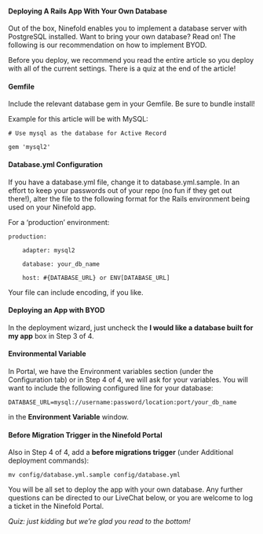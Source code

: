 #### Deploying A Rails App With Your Own Database

Out of the box, Ninefold enables you to implement a database server with PostgreSQL installed. Want to bring your own database? Read on! The following is our recommendation on how to implement BYOD.

Before you deploy, we recommend you read the entire article so you deploy with all of the current settings. There is a quiz at the end of the article!

#### Gemfile

Include the relevant database gem in your Gemfile. Be sure to bundle install!

Example for this article will be with MySQL:

	# Use mysql as the database for Active Record

	gem 'mysql2'

#### Database.yml Configuration

If you have a database.yml file, change it to database.yml.sample. In an effort to keep your passwords out of your repo (no fun if they get out there!), alter the file to the following format for the Rails environment being used on your Ninefold app.

For a ‘production’ environment:

	production:

		adapter: mysql2

 		database: your_db_name

 		host: #{DATABASE_URL} or ENV[DATABASE_URL]

Your file can include encoding, if you like.

#### Deploying an App with BYOD

In the deployment wizard, just uncheck the __I would like a database built for my app__ box in Step 3 of 4.

#### Environmental Variable

In Portal, we have the Environment variables section (under the Configuration tab) or in Step 4 of 4, we will ask for your variables. You will want to include the following configured line for your database:

 	DATABASE_URL=mysql://username:password/location:port/your_db_name

in the __Environment Variable__ window.

#### Before Migration Trigger in the Ninefold Portal

Also in Step 4 of 4, add a __before migrations trigger__ (under Additional deployment commands):

 	mv config/database.yml.sample config/database.yml

You will be all set to deploy the app with your own database. Any further questions can be directed to our LiveChat below, or you are welcome to log a ticket in the Ninefold Portal.

_Quiz: just kidding but we’re glad you read to the bottom!_